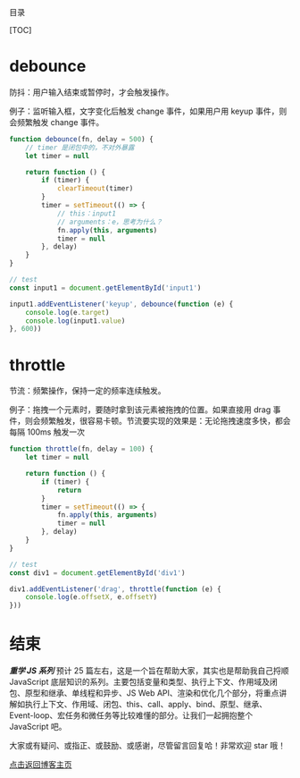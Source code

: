 目录

[TOC]

# debounce

防抖：用户输入结束或暂停时，才会触发操作。

例子：监听输入框，文字变化后触发 change 事件，如果用户用 keyup 事件，则会频繁触发 change 事件。

```js
function debounce(fn, delay = 500) {
    // timer 是闭包中的，不对外暴露
    let timer = null

    return function () {
        if (timer) {
            clearTimeout(timer)
        }
        timer = setTimeout(() => {
            // this：input1
            // arguments：e，思考为什么？
            fn.apply(this, arguments)
            timer = null
        }, delay)
    }
}

// test
const input1 = document.getElementById('input1')

input1.addEventListener('keyup', debounce(function (e) {
    console.log(e.target)
    console.log(input1.value)
}, 600))
```

# throttle
节流：频繁操作，保持一定的频率连续触发。

例子：拖拽一个元素时，要随时拿到该元素被拖拽的位置。如果直接用 drag 事件，则会频繁触发，很容易卡顿。节流要实现的效果是：无论拖拽速度多快，都会每隔 100ms 触发一次

```js
function throttle(fn, delay = 100) {
    let timer = null

    return function () {
        if (timer) {
            return
        }
        timer = setTimeout(() => {
            fn.apply(this, arguments)
            timer = null
        }, delay)
    }
}

// test
const div1 = document.getElementById('div1')

div1.addEventListener('drag', throttle(function (e) {
    console.log(e.offsetX, e.offsetY)
}))
```


# 结束
***重学 JS 系列*** 预计 25 篇左右，这是一个旨在帮助大家，其实也是帮助我自己捋顺 JavaScript 底层知识的系列。主要包括变量和类型、执行上下文、作用域及闭包、原型和继承、单线程和异步、JS Web API、渲染和优化几个部分，将重点讲解如执行上下文、作用域、闭包、this、call、apply、bind、原型、继承、Event-loop、宏任务和微任务等比较难懂的部分。让我们一起拥抱整个 JavaScript 吧。

大家或有疑问、或指正、或鼓励、或感谢，尽管留言回复哈！非常欢迎 star 哦！

[点击返回博客主页](https://github.com/chenchen0224/webfrontend-space)